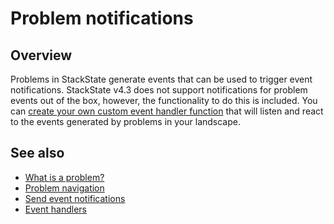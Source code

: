 # Problem notifications

## Overview

Problems in StackState generate events that can be used to trigger event notifications. StackState v4.3 does not support notifications for problem events out of the box, however, the functionality to do this is included. You can [create your own custom event handler function](/configure/topology/event-handlers.md#create-a-custom-event-handler-function) that will listen and react to the events generated by problems in your landscape.

## See also

- [What is a problem?](/use/problems/problems.md)
- [Problem navigation](/use/problems/problem_navigation.md)
- [Send event notifications](/use/health-state-and-event-notifications/send-event-notifications.md)
- [Event handlers](/configure/topology/event-handlers.md)